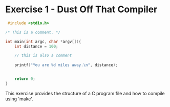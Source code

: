 # Exercise 1 - Dust Off That Compiler
```C
 #include <stdio.h>

/* This is a comment. */

int main(int argc, char *argv[]){
	int distance = 100;

	// this is also a comment
	
	printf("You are %d miles away.\n", distance);


	return 0;
}
```
This exercise provides the structure of a C program file and how to compile using 'make'.